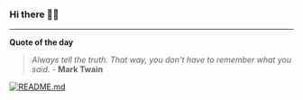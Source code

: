 ### Hi there 👋🏻


---

**Quote of the day**

> *Always tell the truth. That way, you don't have to remember what you said.* - **Mark Twain** 

[![README.md](https://github.com/marcolovazzano/marcolovazzano/actions/workflows/readme.yml/badge.svg?branch=main)](https://github.com/marcolovazzano/marcolovazzano/actions/workflows/readme.yml)

